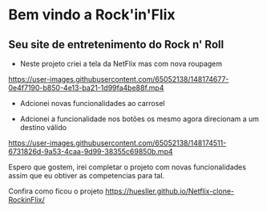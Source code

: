 # Bem vindo a Rock'in'Flix 

## Seu site de entretenimento do Rock n' Roll

- Neste projeto criei a tela da NetFlix mas com nova roupagem

https://user-images.githubusercontent.com/65052138/148174677-0e4f7190-b850-4e13-ba21-1d99fa4be88f.mp4


- Adcionei novas funcionalidades ao carrosel

- Adcionei a funcionalidade nos botões os mesmo agora direcionam a um destino válido

https://user-images.githubusercontent.com/65052138/148174511-6731826d-9a53-4caa-9d99-38355c69850b.mp4


Espero que gostem, irei completar o projeto com novas funcionalidades assim que eu obtiver as competencias para tal.



Confira como ficou o projeto 
https://huesller.github.io/Netflix-clone-RockinFlix/

